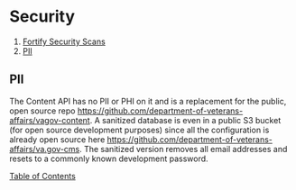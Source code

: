 # Security
1.  [Fortify Security Scans](testing.md#fortify-security-scans)
2.  [PII](#pii)


## PII
The Content API has no PII or PHI on it and is a replacement for the public, open source repo https://github.com/department-of-veterans-affairs/vagov-content. A sanitized database is even in a public S3 bucket (for open source development purposes) since all the configuration is already open source here https://github.com/department-of-veterans-affairs/va.gov-cms. The sanitized version removes all email addresses and resets to a commonly known development password.

[Table of Contents](../README.md)
